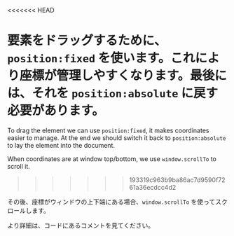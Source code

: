 <<<<<<< HEAD

要素をドラッグするために、 `position:fixed` を使います。これにより座標が管理しやすくなります。最後には、それを `position:absolute` に戻す必要があります。
=======
To drag the element we can use `position:fixed`, it makes coordinates easier to manage. At the end we should switch it back to `position:absolute` to lay the element into the document.

When coordinates are at window top/bottom, we use `window.scrollTo` to scroll it.
>>>>>>> 193319c963b9ba86ac7d9590f7261a36ecdcc4d2

その後、座標がウィンドウの上下端にある場合、`window.scrollTo` を使ってスクロールします。

より詳細は、コードにあるコメントを見てください。
